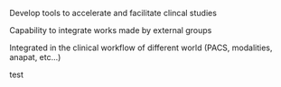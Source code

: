 Develop tools to accelerate and facilitate clincal studies

Capability to integrate works made by external groups

Integrated in the clinical workflow of different world (PACS, modalities, anapat, etc...)

test

